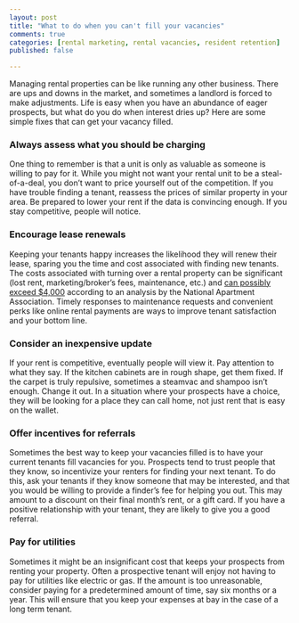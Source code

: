 ```yaml
---
layout: post
title: "What to do when you can't fill your vacancies"
comments: true
categories: [rental marketing, rental vacancies, resident retention]
published: false

---
```


Managing rental properties can be like running any other business. There are ups and downs in the market, and sometimes a landlord is forced to make adjustments. Life is easy when you have an abundance of eager prospects, but what do you do when interest dries up? Here are some simple fixes that can get your vacancy filled.

### Always assess what you should be charging

One thing to remember is that a unit is only as valuable as someone is willing to pay for it. While you might not want your rental unit to be a steal-of-a-deal, you don’t want to price yourself out of the competition. If you have trouble finding a tenant, reassess the prices of similar property in your area. Be prepared to lower your rent if the data is convincing enough. If you stay competitive, people will notice.

### Encourage lease renewals

Keeping your tenants happy increases the likelihood they will renew their lease, sparing you the time and cost associated with finding new tenants. The costs associated with turning over a rental property can be significant (lost rent, marketing/broker’s fees, maintenance, etc.) and [can possibly exceed $4,000](http://www.naahq.org/blog/lists/Posts/Post.aspx?ID=222) according to an analysis by the National Apartment Association. Timely responses to maintenance requests and convenient perks like online rental payments are ways to improve tenant satisfaction and your bottom line.

### Consider an inexpensive update

If your rent is competitive, eventually people will view it. Pay attention to what they say. If the kitchen cabinets are in rough shape, get them fixed. If the carpet is truly repulsive, sometimes a steamvac and shampoo isn’t enough. Change it out. In a situation where your prospects have a choice, they will be looking for a place they can call home, not just rent that is easy on the wallet.

### Offer incentives for referrals

Sometimes the best way to keep your vacancies filled is to have your current tenants fill vacancies for you. Prospects tend to trust people that they know, so incentivize your renters for finding your next tenant. To do this, ask your tenants if they know someone that may be interested, and that you would be willing to provide a finder’s fee for helping you out. This may amount to a discount on their final month’s rent, or a gift card. If you have a positive relationship with your tenant, they are likely to give you a good referral.

### Pay for utilities

Sometimes it might be an insignificant cost that keeps your prospects from renting your property. Often a prospective tenant will enjoy not having to pay for utilities like electric or gas. If the amount is too unreasonable, consider paying for a predetermined amount of time, say six months or a year. This will ensure that you keep your expenses at bay in the case of a long term tenant.